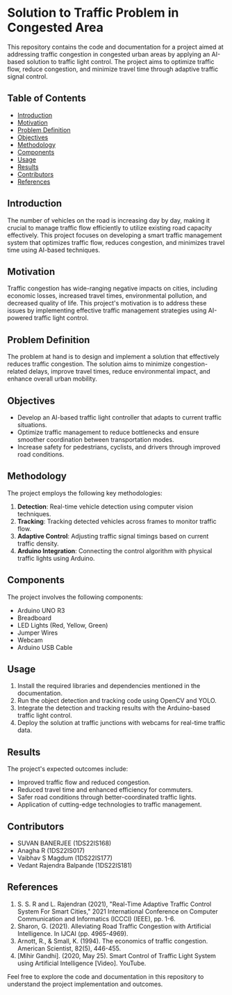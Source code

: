 # Solution to Traffic Problem in Congested Area

This repository contains the code and documentation for a project aimed at addressing traffic congestion in congested urban areas by applying an AI-based solution to traffic light control. The project aims to optimize traffic flow, reduce congestion, and minimize travel time through adaptive traffic signal control.

## Table of Contents

- [Introduction](#introduction)
- [Motivation](#motivation)
- [Problem Definition](#problem-definition)
- [Objectives](#objectives)
- [Methodology](#methodology)
- [Components](#components)
- [Usage](#usage)
- [Results](#results)
- [Contributors](#contributors)
- [References](#references)

## Introduction

The number of vehicles on the road is increasing day by day, making it crucial to manage traffic flow efficiently to utilize existing road capacity effectively. This project focuses on developing a smart traffic management system that optimizes traffic flow, reduces congestion, and minimizes travel time using AI-based techniques.

## Motivation

Traffic congestion has wide-ranging negative impacts on cities, including economic losses, increased travel times, environmental pollution, and decreased quality of life. This project's motivation is to address these issues by implementing effective traffic management strategies using AI-powered traffic light control.

## Problem Definition

The problem at hand is to design and implement a solution that effectively reduces traffic congestion. The solution aims to minimize congestion-related delays, improve travel times, reduce environmental impact, and enhance overall urban mobility.

## Objectives

- Develop an AI-based traffic light controller that adapts to current traffic situations.
- Optimize traffic management to reduce bottlenecks and ensure smoother coordination between transportation modes.
- Increase safety for pedestrians, cyclists, and drivers through improved road conditions.

## Methodology

The project employs the following key methodologies:

1. **Detection**: Real-time vehicle detection using computer vision techniques.
2. **Tracking**: Tracking detected vehicles across frames to monitor traffic flow.
3. **Adaptive Control**: Adjusting traffic signal timings based on current traffic density.
4. **Arduino Integration**: Connecting the control algorithm with physical traffic lights using Arduino.

## Components

The project involves the following components:

- Arduino UNO R3
- Breadboard
- LED Lights (Red, Yellow, Green)
- Jumper Wires
- Webcam
- Arduino USB Cable

## Usage

1. Install the required libraries and dependencies mentioned in the documentation.
2. Run the object detection and tracking code using OpenCV and YOLO.
3. Integrate the detection and tracking results with the Arduino-based traffic light control.
4. Deploy the solution at traffic junctions with webcams for real-time traffic data.

## Results

The project's expected outcomes include:

- Improved traffic flow and reduced congestion.
- Reduced travel time and enhanced efficiency for commuters.
- Safer road conditions through better-coordinated traffic lights.
- Application of cutting-edge technologies to traffic management.

## Contributors

- SUVAN BANERJEE (1DS22IS168)
- Anagha R (1DS22IS017)
- Vaibhav S Magdum (1DS22IS177)
- Vedant Rajendra Balpande (1DS22IS181)

## References

1. S. S. R and L. Rajendran (2021), "Real-Time Adaptive Traffic Control System For Smart Cities," 2021 International Conference on Computer Communication and Informatics (ICCCI) (IEEE), pp. 1-6.
2. Sharon, G. (2021). Alleviating Road Traffic Congestion with Artificial Intelligence. In IJCAI (pp. 4965-4969).
3. Arnott, R., & Small, K. (1994). The economics of traffic congestion. American Scientist, 82(5), 446-455.
4. [Mihir Gandhi]. (2020, May 25). Smart Control of Traffic Light System using Artificial Intelligence [Video]. YouTube.

Feel free to explore the code and documentation in this repository to understand the project implementation and outcomes.
